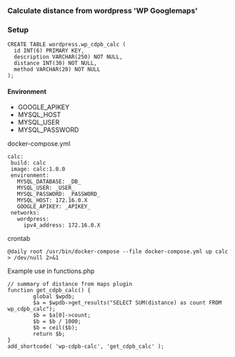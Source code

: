 ### Calculate distance from wordpress 'WP Googlemaps'

### Setup

```
CREATE TABLE wordpress.wp_cdpb_calc (
  id INT(6) PRIMARY KEY,
  description VARCHAR(250) NOT NULL,
  distance INT(30) NOT NULL,
  method VARCHAR(20) NOT NULL
);
```

#### Environment
- GOOGLE_APIKEY
- MYSQL_HOST
- MYSQL_USER
- MYSQL_PASSWORD

docker-compose.yml
```
calc:
 build: calc
 image: calc:1.0.0
 environment:
   MYSQL_DATABASE: _DB_
   MYSQL_USER: _USER_
   MYSQL_PASSWORD: _PASSWORD_
   MYSQL_HOST: 172.16.0.X
   GOOGLE_APIKEY: _APIKEY_
 networks:
   wordpress:
     ipv4_address: 172.16.0.X
```

crontab
```
@daily root /usr/bin/docker-compose --file docker-compose.yml up calc > /dev/null 2>&1

```

Example use in functions.php
```
// summary of distance from maps plugin
function get_cdpb_calc() {
        global $wpdb;
        $a = $wpdb->get_results("SELECT SUM(distance) as count FROM wp_cdpb_calc");
        $b = $a[0]->count;
        $b = $b / 1000;
        $b = ceil($b);
        return $b;
}
add_shortcode( 'wp-cdpb-calc', 'get_cdpb_calc' );
```
